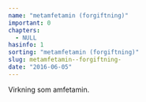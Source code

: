 ```yaml
---
name: "metamfetamin (forgiftning)"
important: 0
chapters:
  - NULL
hasinfo: 1
sorting: "metamfetamin (forgiftning)"
slug: metamfetamin--forgiftning-
date: "2016-06-05"
---
```


Virkning som amfetamin.
